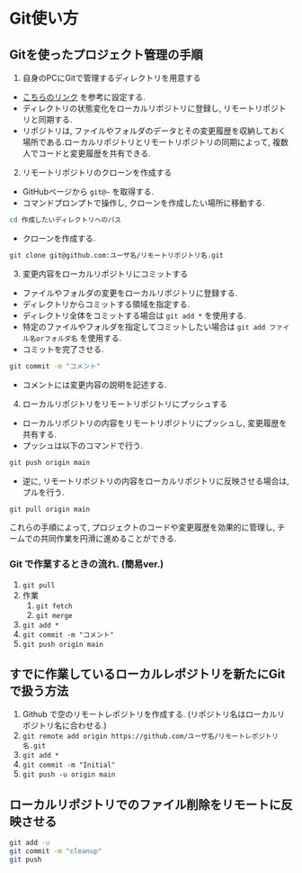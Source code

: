 
# Git使い方

## Gitを使ったプロジェクト管理の手順

1. 自身のPCにGitで管理するディレクトリを用意する

- [こちらのリンク](https://prog-8.com/docs/git-env-win) を参考に設定する.
- ディレクトリの状態変化をローカルリポジトリに登録し, リモートリポジトリと同期する.
- リポジトリは, ファイルやフォルダのデータとその変更履歴を収納しておく場所である.ローカルリポジトリとリモートリポジトリの同期によって, 複数人でコードと変更履歴を共有できる.

2. リモートリポジトリのクローンを作成する

- GitHubページから `git@~` を取得する.
- コマンドプロンプトで操作し, クローンを作成したい場所に移動する.

```zsh
cd 作成したいディレクトリへのパス
```

- クローンを作成する.

```zsh
git clone git@github.com:ユーザ名/リモートリポジトリ名.git
```


3. 変更内容をローカルリポジトリにコミットする

- ファイルやフォルダの変更をローカルリポジトリに登録する.
- ディレクトリからコミットする領域を指定する.
- ディレクトリ全体をコミットする場合は `git add *` を使用する.
- 特定のファイルやフォルダを指定してコミットしたい場合は `git add ファイル名orフォルダ名` を使用する.
- コミットを完了させる.

```zsh
git commit -m "コメント"
```

- コメントには変更内容の説明を記述する.

4. ローカルリポジトリをリモートリポジトリにプッシュする

- ローカルリポジトリの内容をリモートリポジトリにプッシュし, 変更履歴を共有する.
- プッシュは以下のコマンドで行う.

```zsh
git push origin main
```

- 逆に, リモートリポジトリの内容をローカルリポジトリに反映させる場合は, プルを行う.

```zsh
git pull origin main
```

これらの手順によって, プロジェクトのコードや変更履歴を効果的に管理し, チームでの共同作業を円滑に進めることができる.


### Git で作業するときの流れ. (簡易ver.)
1. `git pull` 
1. 作業 
   1. `git fetch`
   1. `git merge`
1. `git add *`
1. `git commit -m "コメント"`
1. `git push origin main`

## すでに作業しているローカルレポジトリを新たにGitで扱う方法

1. Github で空のリモートレポジトリを作成する. (リポジトリ名はローカルリポジトリ名に合わせる.)
1. `git remote add origin https://github.com/ユーザ名/リモートレポジトリ名.git`
2. `git add *`
3. `git commit -m "Initial"`
4. `git push -u origin main`

## ローカルリポジトリでのファイル削除をリモートに反映させる

```zsh
git add -u
git commit -m "cleanup"
git push
```
